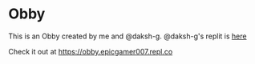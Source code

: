 # Obby
This is an Obby created by me and @daksh-g. @daksh-g's replit is [here](https://replit.com/@dakshg)

Check it out at https://obby.epicgamer007.repl.co